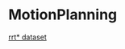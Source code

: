# MotionPlanning

[rrt* dataset](https://drive.google.com/file/d/1vxX_vBrSBq0mhWsP4usxvzGPjFI33Grp/view?usp=sharing)
